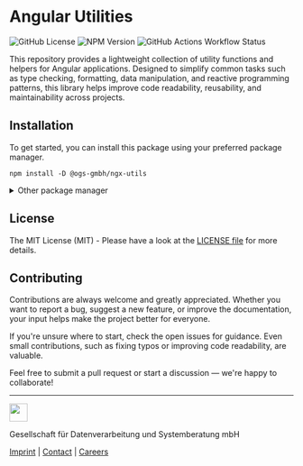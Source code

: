 # Angular Utilities
![GitHub License](https://img.shields.io/github/license/OGS-GmbH/{{PROJECT_NAME}}?color=0f434e)
![NPM Version](https://img.shields.io/npm/v/%40ogs-gmbh%2F{{PROJECT_NAME}}?color=0f434e)
![GitHub Actions Workflow Status](https://img.shields.io/github/actions/workflow/status/{{PROJECT_NAME}}/ngx-utils/main-deploy.yml?color=0f434e)

This repository provides a lightweight collection of utility functions and helpers for Angular applications. Designed to simplify common tasks such as type checking, formatting, data manipulation, and reactive programming patterns, this library helps improve code readability, reusability, and maintainability across projects.

## Installation
To get started, you can install this package using your preferred package manager.
````shell
npm install -D @ogs-gmbh/ngx-utils
````

<details>
<summary>Other package manager</summary>
<br />

````shell
yarn add -D @ogs-gmbh/ngx-utils
````

````shell
pnpm install -D @ogs-gmbh/ngx-utils
````

</details>

## License
The MIT License (MIT) - Please have a look at the [LICENSE file](./LICENSE) for more details.

## Contributing
Contributions are always welcome and greatly appreciated. Whether you want to report a bug, suggest a new feature, or improve the documentation, your input helps make the project better for everyone.

If you're unsure where to start, check the open issues for guidance. Even small contributions, such as fixing typos or improving code readability, are valuable.

Feel free to submit a pull request or start a discussion — we're happy to collaborate!

---

<a href="https://www.ogs.de/en/"><img src="https://www.ogs.de/fileadmin/templates/main/img/logo.png" height="32" /></a>
<p>Gesellschaft für Datenverarbeitung und Systemberatung mbH</p>

[Imprint](https://www.ogs.de/en/imprint/) | [Contact](https://www.ogs.de/en/contact/) | [Careers](https://www.ogs.de/en/about-ogs/#Careers)
